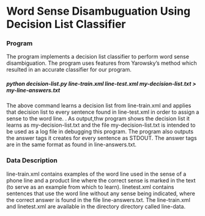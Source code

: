 # Word Sense Disambuguation Using Decision List Classifier

### Program

The program implements a decision list classifier to perform word sense disambiguation. The program uses features from Yarowsky’s method which resulted
in an accurate classifier for our program. 

##### *python decision-list.py line-train.xml line-test.xml my-decision-list.txt > my-line-answers.txt*

The above command learns a decision list from line-train.xml and applies that decision list to every sentence found in line-test.xml in order to assign a sense to the word line. . As output,thw program shows the decision list it learns as my-decision-list.txt and the file my-decision-list.txt is intended to be used as a log file in debugging this program. The program also outputs the answer tags it creates for every sentence as STDOUT. The answer tags are in the same format as found in line-answers.txt.

### Data Description

line-train.xml contains examples of the word line used in the sense of a phone line and a product line where the correct sense is marked in the text (to serve as an example from which to learn). linetest.xml contains sentences that use the word line without any sense being indicated, where the correct answer is found in the file line-answers.txt. The line-train.xml and linetest.xml are available in the directory directory called line-data. 

